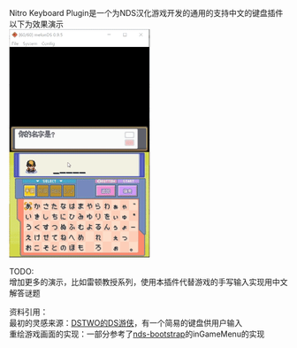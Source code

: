 Nitro Keyboard Plugin是一个为NDS汉化游戏开发的通用的支持中文的键盘插件  
以下为效果演示  
![效果演示_心金](preview/preview_hg.gif)  

TODO:  
增加更多的演示，比如雷顿教授系列，使用本插件代替游戏的手写输入实现用中文解答谜题  

资料引用：  
最初的灵感来源：[DSTWO的DS游侠](http://chn.supercard.sc/manual/dstwo/dsyx.htm)，有一个简易的键盘供用户输入  
重绘游戏画面的实现：一部分参考了[nds-bootstrap](https://github.com/DS-Homebrew/nds-bootstrap)的inGameMenu的实现  
